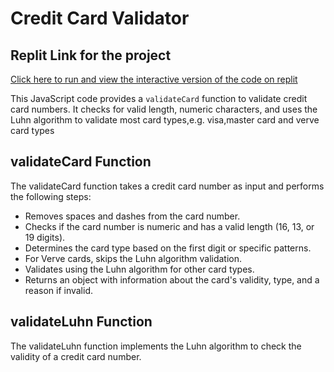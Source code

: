 # Credit Card Validator
 ## Replit Link for the project
  [Click here to run and view the interactive version of the code on replit](https://replit.com/@uchesolomon61/CardValidatorTask6#index.js)



 This JavaScript code provides a `validateCard` function to validate credit card numbers. It checks for valid length, numeric characters, and uses the Luhn algorithm to validate most card types,e.g. visa,master card and verve card types


## validateCard Function
The validateCard function takes a credit card number as input and performs the following steps:

- Removes spaces and dashes from the card number.
- Checks if the card number is numeric and has a valid length (16, 13, or 19 digits).
- Determines the card type based on the first digit or specific patterns.
- For Verve cards, skips the Luhn algorithm validation.
- Validates using the Luhn algorithm for other card types.
- Returns an object with information about the card's validity, type, and a reason if invalid.

## validateLuhn Function
The validateLuhn function implements the Luhn algorithm to check the validity of a credit card number.

